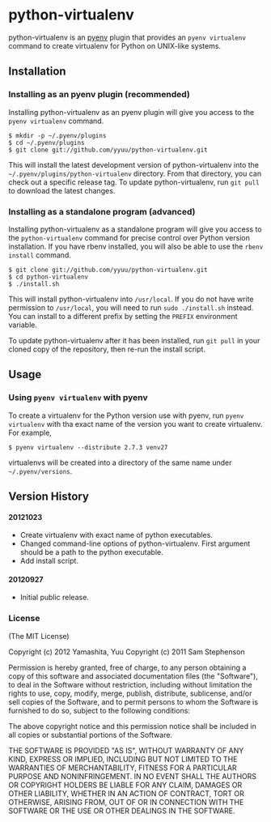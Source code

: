 # python-virtualenv

python-virtualenv is an [pyenv](https://github.com/yyuu/pyenv) plugin
that provides an `pyenv virtualenv` command to create virtualenv for Python
on UNIX-like systems.


## Installation

### Installing as an pyenv plugin (recommended)

Installing python-virtualenv as an pyenv plugin will give you access to the
`pyenv virtualenv` command.

    $ mkdir -p ~/.pyenv/plugins
    $ cd ~/.pyenv/plugins
    $ git clone git://github.com/yyuu/python-virtualenv.git

This will install the latest development version of python-virtualenv into
the `~/.pyenv/plugins/python-virtualenv` directory. From that directory, you
can check out a specific release tag. To update python-virtualenv, run `git
pull` to download the latest changes.

### Installing as a standalone program (advanced)

Installing python-virtualenv as a standalone program will give you access to
the `python-virtualenv` command for precise control over Python version
installation. If you have rbenv installed, you will also be able to
use the `rbenv install` command.

    $ git clone git://github.com/yyuu/python-virtualenv.git
    $ cd python-virtualenv
    $ ./install.sh

This will install python-virtualenv into `/usr/local`. If you do not have
write permission to `/usr/local`, you will need to run `sudo
./install.sh` instead. You can install to a different prefix by
setting the `PREFIX` environment variable.

To update python-virtualenv after it has been installed, run `git pull` in
your cloned copy of the repository, then re-run the install script.

## Usage

### Using `pyenv virtualenv` with pyenv

To create a virtualenv for the Python version use with pyenv, run
`pyenv virtualenv` with tha exact name of the version you want to create
virtualenv. For example,

    $ pyenv virtualenv --distribute 2.7.3 venv27

virtualenvs will be created into a directory of the same name
under `~/.pyenv/versions`.


## Version History

#### 20121023

 * Create virtualenv with exact name of python executables.
 * Changed command-line options of python-virtualenv.
   First argument should be a path to the python executable.
 * Add install script.

#### 20120927

 * Initial public release.

### License

(The MIT License)

Copyright (c) 2012 Yamashita, Yuu
Copyright (c) 2011 Sam Stephenson

Permission is hereby granted, free of charge, to any person obtaining
a copy of this software and associated documentation files (the
"Software"), to deal in the Software without restriction, including
without limitation the rights to use, copy, modify, merge, publish,
distribute, sublicense, and/or sell copies of the Software, and to
permit persons to whom the Software is furnished to do so, subject to
the following conditions:

The above copyright notice and this permission notice shall be
included in all copies or substantial portions of the Software.

THE SOFTWARE IS PROVIDED "AS IS", WITHOUT WARRANTY OF ANY KIND,
EXPRESS OR IMPLIED, INCLUDING BUT NOT LIMITED TO THE WARRANTIES OF
MERCHANTABILITY, FITNESS FOR A PARTICULAR PURPOSE AND
NONINFRINGEMENT. IN NO EVENT SHALL THE AUTHORS OR COPYRIGHT HOLDERS BE
LIABLE FOR ANY CLAIM, DAMAGES OR OTHER LIABILITY, WHETHER IN AN ACTION
OF CONTRACT, TORT OR OTHERWISE, ARISING FROM, OUT OF OR IN CONNECTION
WITH THE SOFTWARE OR THE USE OR OTHER DEALINGS IN THE SOFTWARE.
